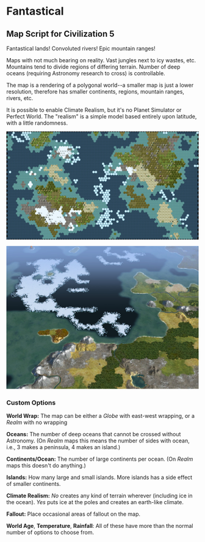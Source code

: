 # Fantastical
## Map Script for Civilization 5

Fantastical lands! Convoluted rivers! Epic mountain ranges!

Maps with not much bearing on reality. Vast jungles next to icy wastes, etc. Mountains tend to divide regions of differing terrain. Number of deep oceans (requiring Astronomy research to cross) is controllable.

The map is a rendering of a polygonal world--a smaller map is just a lower resolution, therefore has smaller continents, regions, mountain ranges, rivers, etc.

It is possible to enable Climate Realism, but it's no Planet Simulator or Perfect World. The "realism" is a simple model based entirely upon latitude, with a little randomness.

![example map in World Builder](fantastical-worldbuilder.jpg)

![example map in game](fantastical-ingame.jpg)

### Custom Options

**World Wrap:** The map can be either a *Globe* with east-west wrapping, or a *Realm* with no wrapping

**Oceans:** The number of deep oceans that cannot be crossed without Astronomy. (On *Realm* maps this means the number of sides with ocean, i.e., 3 makes a peninsula, 4 makes an island.)

**Continents/Ocean:** The number of large continents per ocean. (On *Realm* maps this doesn't do anything.)

**Islands:** How many large and small islands. More islands has a side effect of smaller continents.

**Climate Realism:** *No* creates any kind of terrain wherever (including ice in the ocean). *Yes* puts ice at the poles and creates an earth-like climate.

**Fallout:** Place occasional areas of fallout on the map.

**World Age**, **Temperature**, **Rainfall**: All of these have more than the normal number of options to choose from.